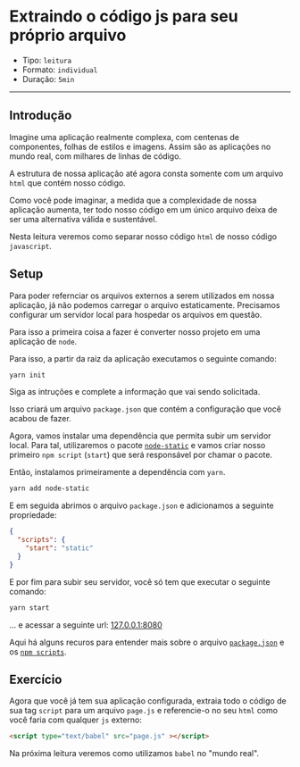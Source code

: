 # Extraindo o código js para seu próprio arquivo

* Tipo: `leitura`
* Formato: `individual`
* Duração: `5min`

***

## Introdução

Imagine uma aplicação realmente complexa, com centenas de componentes, folhas de estilos e imagens. Assim são as aplicações no mundo real, com milhares de linhas de código.

A estrutura de nossa aplicação até agora consta somente com um arquivo `html` que contém nosso código.

Como você pode imaginar, a medida que a complexidade de nossa aplicação aumenta, ter todo nosso código em um único arquivo deixa de ser uma alternativa válida e sustentável.

Nesta leitura veremos como separar nosso código `html` de nosso código `javascript`.


## Setup

Para poder refernciar os arquivos externos a serem utilizados em nossa aplicação, já não podemos carregar o arquivo estaticamente. Precisamos configurar um servidor local para hospedar os arquivos em questão.

Para isso a primeira coisa a fazer é converter nosso projeto em uma aplicação de `node`.

Para isso, a partir da raiz da aplicação executamos o seguinte comando:

```sh
yarn init
```

Siga as intruções e complete a informação que vai sendo solicitada.

Isso criará um arquivo `package.json` que contém a configuração que você acabou de fazer.

Agora, vamos instalar uma dependência que permita subir um servidor local. Para tal, utilizaremos o pacote [`node-static`](https://github.com/cloudhead/node-static) e vamos criar nosso primeiro `npm script` (`start`) que será responsável por chamar o pacote.

Então, instalamos primeiramente a dependência com `yarn`.

```sh
yarn add node-static
```

E em seguida abrimos o arquivo `package.json` e adicionamos a seguinte propriedade:

```json
{
  "scripts": {
    "start": "static"
  }
}
```

E por fim para subir seu servidor, você só tem que executar o seguinte comando:

```sh
yarn start
```

... e acessar a seguinte url: [127.0.0.1:8080](http://127.0.0.1:8080/)

Aqui há alguns recuros para entender mais sobre o arquivo [`package.json`](https://docs.npmjs.com/files/package.json) e os [`npm scripts`](https://docs.npmjs.com/misc/scripts).

## Exercício

Agora que você já tem sua aplicação configurada, extraia todo o código de sua tag `script` para um arquivo `page.js` e referencie-o no seu `html` como você faria com qualquer `js` externo:

```html
<script type="text/babel" src="page.js" ></script>
```

Na próxima leitura veremos como utilizamos `babel` no "mundo real".
